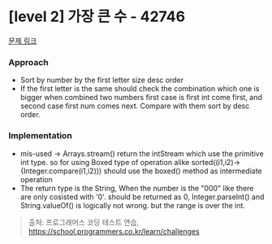 # [level 2] 가장 큰 수 - 42746 

[문제 링크](https://school.programmers.co.kr/learn/courses/30/lessons/42746#) 

### Approach
- Sort by number by the first letter size desc order
- If the first letter is the same should check the combination which one is bigger when combined two numbers first case is first int come first, and second case first num comes next. Compare with them sort by desc order.


### Implementation
- mis-used -> Arrays.stream() return the intStream which use the primitive int type. so for using Boxed type of operation alike sorted((i1,i2)->{Integer.compare(i1,i2))) should use the boxed() method as intermediate operation
- The return type is the String, When the number is the "000" like there are only cosisted with '0'. should be returned as 0, Integer.parseInt() and String.valueOf() is logically not wrong. but the range is over the int.

> 출처: 프로그래머스 코딩 테스트 연습, https://school.programmers.co.kr/learn/challenges
